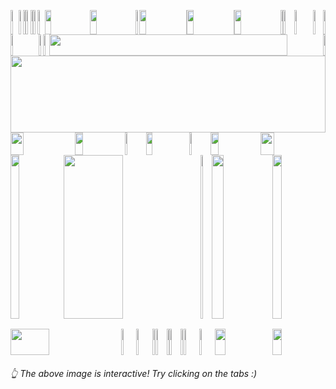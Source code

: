 <picture><source media="(prefers-color-scheme: light)" srcset="https://leonsilicon.github.io/leonsilicon/generator/generated/000.6d7290b.jpg"><source media="(prefers-color-scheme: dark)" srcset="https://leonsilicon.github.io/leonsilicon/generator/generated/000.6d7290b.jpg"><img src="https://leonsilicon.github.io/leonsilicon/generator/generated/000.6d7290b.jpg" height="39" width="2.4822695035460995%"/></picture><a href="#js-contribution-activity"><img src="https://leonsilicon.github.io/leonsilicon/generator/generated/001.45e0808.jpg" height="39" width="1.4184397163120568%"/></a><picture><source media="(prefers-color-scheme: light)" srcset="https://leonsilicon.github.io/leonsilicon/generator/generated/002.560fbb9.jpg"><source media="(prefers-color-scheme: dark)" srcset="https://leonsilicon.github.io/leonsilicon/generator/generated/002.560fbb9.jpg"><img src="https://leonsilicon.github.io/leonsilicon/generator/generated/002.560fbb9.jpg" height="39" width="0.9456264775413712%"/></picture><a href="#-the-above-image-is-interactive-try-clicking-on-the-tabs-"><img src="https://leonsilicon.github.io/leonsilicon/generator/generated/003.b02b5b0.jpg" height="39" width="1.4184397163120568%"/></a><picture><source media="(prefers-color-scheme: light)" srcset="https://leonsilicon.github.io/leonsilicon/generator/generated/004.d4cba37.jpg"><source media="(prefers-color-scheme: dark)" srcset="https://leonsilicon.github.io/leonsilicon/generator/generated/004.d4cba37.jpg"><img src="https://leonsilicon.github.io/leonsilicon/generator/generated/004.d4cba37.jpg" height="39" width="0.9456264775413712%"/></picture><a href="https://github.com/leonsilicon/leonsilicon/blob/main/readme.md"><img src="https://leonsilicon.github.io/leonsilicon/generator/generated/005.43a4f1b.jpg" height="39" width="1.4184397163120568%"/></a><picture><source media="(prefers-color-scheme: light)" srcset="https://leonsilicon.github.io/leonsilicon/generator/generated/006.33cbce5.jpg"><source media="(prefers-color-scheme: dark)" srcset="https://leonsilicon.github.io/leonsilicon/generator/generated/006.33cbce5.jpg"><img src="https://leonsilicon.github.io/leonsilicon/generator/generated/006.33cbce5.jpg" height="39" width="2.2458628841607564%"/></picture><a href="https://leonsilicon.com"><img src="https://leonsilicon.github.io/leonsilicon/generator/generated/007.2fc308e.jpg" height="39" width="14.420803782505912%"/></a><a href="https://tiktok.com/@leonsilicon"><img src="https://leonsilicon.github.io/leonsilicon/generator/generated/008.b6b8eb8.jpg" height="39" width="14.420803782505912%"/></a><picture><source media="(prefers-color-scheme: light)" srcset="https://leonsilicon.github.io/leonsilicon/generator/generated/009.0d70887.jpg"><source media="(prefers-color-scheme: dark)" srcset="https://leonsilicon.github.io/leonsilicon/generator/generated/009.0d70887.jpg"><img src="https://leonsilicon.github.io/leonsilicon/generator/generated/009.0d70887.jpg" height="39" width="1.1820330969267139%"/></picture><a href="https://instagram.com/leonsilicon"><img src="https://leonsilicon.github.io/leonsilicon/generator/generated/010.6c98e15.jpg" height="39" width="14.893617021276595%"/></a><picture><source media="(prefers-color-scheme: light)" srcset="https://leonsilicon.github.io/leonsilicon/generator/generated/011.eb00893.jpg"><source media="(prefers-color-scheme: dark)" srcset="https://leonsilicon.github.io/leonsilicon/generator/generated/011.eb00893.jpg"><img src="https://leonsilicon.github.io/leonsilicon/generator/generated/011.eb00893.jpg" height="39" width="0.2364066193853428%"/></picture><a href="https://x.com/leonsilicon"><img src="https://leonsilicon.github.io/leonsilicon/generator/generated/012.60303a9.jpg" height="39" width="14.775413711583923%"/></a><picture><source media="(prefers-color-scheme: light)" srcset="https://leonsilicon.github.io/leonsilicon/generator/generated/013.4300ced.jpg"><source media="(prefers-color-scheme: dark)" srcset="https://leonsilicon.github.io/leonsilicon/generator/generated/013.4300ced.jpg"><img src="https://leonsilicon.github.io/leonsilicon/generator/generated/013.4300ced.jpg" height="39" width="0.2364066193853428%"/></picture><a href="https://youtube.com/@leonsilicon"><img src="https://leonsilicon.github.io/leonsilicon/generator/generated/014.6bb6714.jpg" height="39" width="14.775413711583923%"/></a><picture><source media="(prefers-color-scheme: light)" srcset="https://leonsilicon.github.io/leonsilicon/generator/generated/015.7ab8332.jpg"><source media="(prefers-color-scheme: dark)" srcset="https://leonsilicon.github.io/leonsilicon/generator/generated/015.7ab8332.jpg"><img src="https://leonsilicon.github.io/leonsilicon/generator/generated/015.7ab8332.jpg" height="39" width="0.7092198581560284%"/></picture><a href="https://github.com/leonsilicon/leonsilicon/issues/new"><img src="https://leonsilicon.github.io/leonsilicon/generator/generated/016.ad0f70d.jpg" height="39" width="3.546099290780142%"/></a><picture><source media="(prefers-color-scheme: light)" srcset="https://leonsilicon.github.io/leonsilicon/generator/generated/017.1f210fc.jpg"><source media="(prefers-color-scheme: dark)" srcset="https://leonsilicon.github.io/leonsilicon/generator/generated/017.1f210fc.jpg"><img src="https://leonsilicon.github.io/leonsilicon/generator/generated/017.1f210fc.jpg" height="39" width="5.91016548463357%"/></picture><a href="https://github.com/leonsilicon/leonsilicon/tree/main/generator"><img src="https://leonsilicon.github.io/leonsilicon/generator/generated/018.8bbbfdd.jpg" height="39" width="3.309692671394799%"/></a><picture><source media="(prefers-color-scheme: light)" srcset="https://leonsilicon.github.io/leonsilicon/generator/generated/019.1d18d56.jpg"><source media="(prefers-color-scheme: dark)" srcset="https://leonsilicon.github.io/leonsilicon/generator/generated/019.1d18d56.jpg"><img src="https://leonsilicon.github.io/leonsilicon/generator/generated/019.1d18d56.jpg" height="39" width="0.7092198581560284%"/></picture><picture><source media="(prefers-color-scheme: light)" srcset="https://leonsilicon.github.io/leonsilicon/generator/generated/020.0683253.jpg"><source media="(prefers-color-scheme: dark)" srcset="https://leonsilicon.github.io/leonsilicon/generator/generated/020.0683253.jpg"><img src="https://leonsilicon.github.io/leonsilicon/generator/generated/020.0683253.jpg" height="34" width="8.865248226950355%"/></picture><a href="https://github.com/leonsilicon"><img src="https://leonsilicon.github.io/leonsilicon/generator/generated/021.f967b6c.jpg" height="34" width="1.5366430260047281%"/></a><picture><source media="(prefers-color-scheme: light)" srcset="https://leonsilicon.github.io/leonsilicon/generator/generated/022.529c668.jpg"><source media="(prefers-color-scheme: dark)" srcset="https://leonsilicon.github.io/leonsilicon/generator/generated/022.529c668.jpg"><img src="https://leonsilicon.github.io/leonsilicon/generator/generated/022.529c668.jpg" height="34" width="1.8912529550827424%"/></picture><a href="https://leonsilicon.com"><img src="https://leonsilicon.github.io/leonsilicon/generator/generated/023.642bf9b.jpg" height="34" width="86.99763593380615%"/></a><picture><source media="(prefers-color-scheme: light)" srcset="https://leonsilicon.github.io/leonsilicon/generator/generated/024.94b4bed.jpg"><source media="(prefers-color-scheme: dark)" srcset="https://leonsilicon.github.io/leonsilicon/generator/generated/024.94b4bed.jpg"><img src="https://leonsilicon.github.io/leonsilicon/generator/generated/024.94b4bed.jpg" height="34" width="0.7092198581560284%"/></picture><picture><source media="(prefers-color-scheme: light)" srcset="https://leonsilicon.github.io/leonsilicon/generator/generated/025.2613fd6.jpg"><source media="(prefers-color-scheme: dark)" srcset="https://leonsilicon.github.io/leonsilicon/generator/generated/025.2613fd6.jpg"><img src="https://leonsilicon.github.io/leonsilicon/generator/generated/025.2613fd6.jpg" height="123" width="100%"/></picture><picture><source media="(prefers-color-scheme: light)" srcset="https://leonsilicon.github.io/leonsilicon/generator/generated/026.01dc16f.jpg"><source media="(prefers-color-scheme: dark)" srcset="https://leonsilicon.github.io/leonsilicon/generator/generated/026.01dc16f.jpg"><img src="https://leonsilicon.github.io/leonsilicon/generator/generated/026.01dc16f.jpg" height="36" width="20.44917257683215%"/></picture><a href="https://linkedin.com/in/leonsilicon"><img src="https://leonsilicon.github.io/leonsilicon/generator/generated/027.c647303.jpg" height="36" width="15.839243498817968%"/></a><picture><source media="(prefers-color-scheme: light)" srcset="https://leonsilicon.github.io/leonsilicon/generator/generated/028.ea19bf4.jpg"><source media="(prefers-color-scheme: dark)" srcset="https://leonsilicon.github.io/leonsilicon/generator/generated/028.ea19bf4.jpg"><img src="https://leonsilicon.github.io/leonsilicon/generator/generated/028.ea19bf4.jpg" height="36" width="6.8557919621749415%"/></picture><a href="https://devpost.com/leonsilicon"><img src="https://leonsilicon.github.io/leonsilicon/generator/generated/029.667844f.jpg" height="36" width="13.59338061465721%"/></a><picture><source media="(prefers-color-scheme: light)" srcset="https://leonsilicon.github.io/leonsilicon/generator/generated/030.502ad78.jpg"><source media="(prefers-color-scheme: dark)" srcset="https://leonsilicon.github.io/leonsilicon/generator/generated/030.502ad78.jpg"><img src="https://leonsilicon.github.io/leonsilicon/generator/generated/030.502ad78.jpg" height="36" width="6.8557919621749415%"/></picture><a href="https://tiktok.com/@leonsilicon"><img src="https://leonsilicon.github.io/leonsilicon/generator/generated/031.bb0adb1.jpg" height="36" width="15.839243498817968%"/></a><picture><source media="(prefers-color-scheme: light)" srcset="https://leonsilicon.github.io/leonsilicon/generator/generated/032.522cb37.jpg"><source media="(prefers-color-scheme: dark)" srcset="https://leonsilicon.github.io/leonsilicon/generator/generated/032.522cb37.jpg"><img src="https://leonsilicon.github.io/leonsilicon/generator/generated/032.522cb37.jpg" height="36" width="20.56737588652482%"/></picture><picture><source media="(prefers-color-scheme: light)" srcset="https://leonsilicon.github.io/leonsilicon/generator/generated/033.282a137.jpg"><source media="(prefers-color-scheme: dark)" srcset="https://leonsilicon.github.io/leonsilicon/generator/generated/033.282a137.jpg"><img src="https://leonsilicon.github.io/leonsilicon/generator/generated/033.282a137.jpg" height="262" width="16.78486997635934%"/></picture><a href="https://github.com/leonsilicon/leonsilicon/bolb/main/README.md#leonsilicon"><img src="https://leonsilicon.github.io/leonsilicon/generator/generated/034.7530f2f.jpg" height="262" width="43.61702127659575%"/></a><picture><source media="(prefers-color-scheme: light)" srcset="https://leonsilicon.github.io/leonsilicon/generator/generated/035.1a3515c.jpg"><source media="(prefers-color-scheme: dark)" srcset="https://leonsilicon.github.io/leonsilicon/generator/generated/035.1a3515c.jpg"><img src="https://leonsilicon.github.io/leonsilicon/generator/generated/035.1a3515c.jpg" height="262" width="3.4278959810874707%"/></picture><a href="https://tiktok.com/@leonsilicon"><img src="https://leonsilicon.github.io/leonsilicon/generator/generated/036.63de91a.jpg" height="262" width="19.38534278959811%"/></a><picture><source media="(prefers-color-scheme: light)" srcset="https://leonsilicon.github.io/leonsilicon/generator/generated/037.282a137.jpg"><source media="(prefers-color-scheme: dark)" srcset="https://leonsilicon.github.io/leonsilicon/generator/generated/037.282a137.jpg"><img src="https://leonsilicon.github.io/leonsilicon/generator/generated/037.282a137.jpg" height="262" width="16.78486997635934%"/></picture><picture><source media="(prefers-color-scheme: light)" srcset="https://leonsilicon.github.io/leonsilicon/generator/generated/038.3dcab01.jpg"><source media="(prefers-color-scheme: dark)" srcset="https://leonsilicon.github.io/leonsilicon/generator/generated/038.3dcab01.jpg"><img src="https://leonsilicon.github.io/leonsilicon/generator/generated/038.3dcab01.jpg" height="16" width="63.829787234042556%"/></picture><a href="https://tiktok.com/@leonsilicon"><img src="https://leonsilicon.github.io/leonsilicon/generator/generated/039.ee2dcb7.jpg" height="16" width="19.38534278959811%"/></a><picture><source media="(prefers-color-scheme: light)" srcset="https://leonsilicon.github.io/leonsilicon/generator/generated/040.8f7a892.jpg"><source media="(prefers-color-scheme: dark)" srcset="https://leonsilicon.github.io/leonsilicon/generator/generated/040.8f7a892.jpg"><img src="https://leonsilicon.github.io/leonsilicon/generator/generated/040.8f7a892.jpg" height="16" width="16.78486997635934%"/></picture><picture><source media="(prefers-color-scheme: light)" srcset="https://leonsilicon.github.io/leonsilicon/generator/generated/041.04d4db2.jpg"><source media="(prefers-color-scheme: dark)" srcset="https://leonsilicon.github.io/leonsilicon/generator/generated/041.04d4db2.jpg"><img src="https://leonsilicon.github.io/leonsilicon/generator/generated/041.04d4db2.jpg" height="42" width="35.1063829787234%"/></picture><a href="https://tunnel.dev"><img src="https://leonsilicon.github.io/leonsilicon/generator/generated/042.f9c62f1.jpg" height="42" width="4.846335697399527%"/></a><a href="https://github.com/leonsilicon/leonsilicon/issues/new"><img src="https://leonsilicon.github.io/leonsilicon/generator/generated/043.377759d.jpg" height="42" width="5.08274231678487%"/></a><picture><source media="(prefers-color-scheme: light)" srcset="https://leonsilicon.github.io/leonsilicon/generator/generated/044.f6d4060.jpg"><source media="(prefers-color-scheme: dark)" srcset="https://leonsilicon.github.io/leonsilicon/generator/generated/044.f6d4060.jpg"><img src="https://leonsilicon.github.io/leonsilicon/generator/generated/044.f6d4060.jpg" height="42" width="1.0638297872340425%"/></picture><a href="https://github.com/leonsilicon"><img src="https://leonsilicon.github.io/leonsilicon/generator/generated/045.460d858.jpg" height="42" width="3.546099290780142%"/></a><picture><source media="(prefers-color-scheme: light)" srcset="https://leonsilicon.github.io/leonsilicon/generator/generated/046.7bdabdc.jpg"><source media="(prefers-color-scheme: dark)" srcset="https://leonsilicon.github.io/leonsilicon/generator/generated/046.7bdabdc.jpg"><img src="https://leonsilicon.github.io/leonsilicon/generator/generated/046.7bdabdc.jpg" height="42" width="0.7092198581560284%"/></picture><a href="https://github.com/davidarthurthomas"><img src="https://leonsilicon.github.io/leonsilicon/generator/generated/047.90da2ce.jpg" height="42" width="3.546099290780142%"/></a><picture><source media="(prefers-color-scheme: light)" srcset="https://leonsilicon.github.io/leonsilicon/generator/generated/048.778ff1e.jpg"><source media="(prefers-color-scheme: dark)" srcset="https://leonsilicon.github.io/leonsilicon/generator/generated/048.778ff1e.jpg"><img src="https://leonsilicon.github.io/leonsilicon/generator/generated/048.778ff1e.jpg" height="42" width="1.0638297872340425%"/></picture><a href="https://discord.gg/zMw6ZF2qCf"><img src="https://leonsilicon.github.io/leonsilicon/generator/generated/049.cad6b77.jpg" height="42" width="4.964539007092199%"/></a><a href="https://www.youtube.com/watch?v=dQw4w9WgXcQ"><img src="https://leonsilicon.github.io/leonsilicon/generator/generated/050.ee2bd0a.jpg" height="42" width="4.964539007092199%"/></a><a href="https://tiktok.com/@leonsilicon"><img src="https://leonsilicon.github.io/leonsilicon/generator/generated/051.1a832f0.jpg" height="42" width="18.321513002364064%"/></a><picture><source media="(prefers-color-scheme: light)" srcset="https://leonsilicon.github.io/leonsilicon/generator/generated/052.e4a4a1a.jpg"><source media="(prefers-color-scheme: dark)" srcset="https://leonsilicon.github.io/leonsilicon/generator/generated/052.e4a4a1a.jpg"><img src="https://leonsilicon.github.io/leonsilicon/generator/generated/052.e4a4a1a.jpg" height="42" width="16.78486997635934%"/></picture>
###### 👆 The above image is interactive! Try clicking on the tabs :)